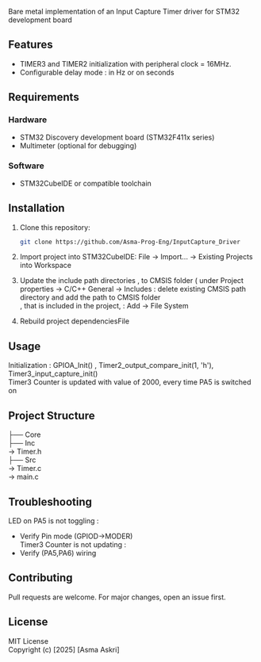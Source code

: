 Bare metal implementation  of an Input Capture Timer driver for STM32 development board 
## Features
- TIMER3 and TIMER2 initialization with peripheral clock = 16MHz.
- Configurable delay mode : in Hz or on seconds
## Requirements
### Hardware
- STM32 Discovery development board (STM32F411x series)
- Multimeter (optional for debugging)
### Software
- STM32CubeIDE or compatible toolchain
## Installation
1. Clone this repository:
   ```bash
   git clone https://github.com/Asma-Prog-Eng/InputCapture_Driver
   
2. Import project into STM32CubeIDE:
File → Import... → Existing Projects into Workspace

3. Update the include path directories ,  to CMSIS folder ( under Project properties -> C/C++ General -> Includes : delete existing CMSIS path directory and  add the path to CMSIS folder <br />,
   that is included in the project, : Add -> File System <br />

4. Rebuild project dependenciesFile 

## Usage
Initialization : GPIOA_Init() , Timer2_output_compare_init(1, 'h'), Timer3_input_capture_init() <br />
Timer3 Counter is updated with value of 2000, every time PA5 is switched on

## Project Structure

├── Core<br />
├── Inc<br />  → Timer.h <br />
├── Src<br /> → Timer.c<br /> → main.c

## Troubleshooting

LED on PA5 is not toggling : <br />
- Verify Pin mode (GPIOD->MODER) <br />
Timer3 Counter is not updating : <br />
- Verify (PA5,PA6) wiring 
## Contributing
Pull requests are welcome. For major changes, open an issue first.

## License
MIT License <br />
Copyright (c) [2025] [Asma Askri]
